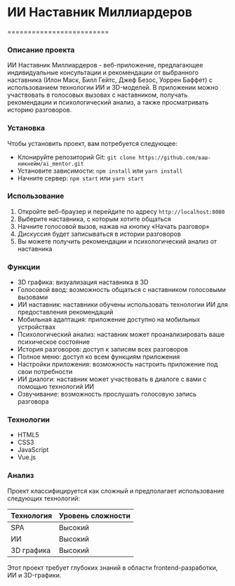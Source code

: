 # ИИ Наставник Миллиардеров
=========================

### Описание проекта

ИИ Наставник Миллиардеров - веб-приложение, предлагающее индивидуальные консультации и рекомендации от выбранного наставника (Илон Маск, Билл Гейтс, Джеф Безос, Уоррен Баффет) с использованием технологии ИИ и 3D-моделей. В приложении можно участвовать в голосовых вызовах с наставником, получать рекомендации и психологический анализ, а также просматривать историю разговоров.

### Установка

Чтобы установить проект, вам потребуется следующее:

* Клонируйте репозиторий Git: `git clone https://github.com/ваш-никнейм/ai_mentor.git`
* Установите зависимости: `npm install` или `yarn install`
* Начните сервер: `npm start` или `yarn start`

### Использование

1. Откройте веб-браузер и перейдите по адресу `http://localhost:8080`
2. Выберите наставника, с которым хотите общаться
3. Начните голосовой вызов, нажав на кнопку «Начать разговор»
4. Дискуссия будет записываться в истории разговоров
5. Вы можете получить рекомендации и психологический анализ от наставника

### Функции

* 3D графика: визуализация наставника в 3D
* Голосовой ввод: возможность общаться с наставником голосовыми вызовами
* ИИ наставник: наставники обучены использовать технологии ИИ для предоставления рекомендаций
* Мобильная адаптация: приложение доступно на мобильных устройствах
* Психологический анализ: наставник может проанализировать ваше психическое состояние
* История разговоров: доступ к записям всех разговоров
* Полное меню: доступ ко всем функциям приложения
* Настройки приложения: возможность настроить приложение под свои потребности
* ИИ диалоги: наставник может участвовать в диалоге с вами с помощью технологий ИИ
* Озвучивание: возможность прослушать голосовую запись разговора

### Технологии

* HTML5
* CSS3
* JavaScript
* Vue.js

### Анализ

Проект классифицируется как сложный и предполагает использование следующих технологий:

| Технология | Уровень сложности |
| --- | --- |
| SPA | Высокий |
| ИИ | Высокий |
| 3D графика | Высокий |

Этот проект требует глубоких знаний в области frontend-разработки, ИИ и 3D-графики.